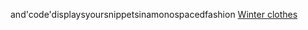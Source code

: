 and'code'displaysyoursnippetsinamonospacedfashion
 <a href="http://www.herkesdinlesin.com/jponline.asp?cheap=shiwoxp0568/coue-dc175.html" title="Winter clothes">Winter clothes</a>